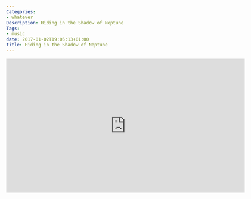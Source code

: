 ```yaml
---
Categories:
- whatever
Description: Hiding in the Shadow of Neptune
Tags:
- music
date: 2017-01-02T19:05:13+01:00
title: Hiding in the Shadow of Neptune
---
```


<div style="width:640px;margin-left:auto;margin-right:auto;">
<iframe width="640" height="360"
src="https://www.youtube.com/embed/l5S6GxseYj8?rel=0&amp;showinfo=0"
frameborder="0" allowfullscreen></iframe>
</div>
